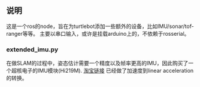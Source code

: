 ## 说明
这是一个ros的node，旨在为turtlebot添加一些额外的设备，比如IMU/sonar/tof-ranger等等。
主要以串口输入，或许是挂载arduino上的，不依赖于rosserial。

### extended_imu.py
在做SLAM的过程中，姿态估计需要一个精度以及帧率更高的IMU，因此购买了一个超核电子的IMU模块(Hi219M).
[淘宝链接](https://item.taobao.com/item.htm?spm=a230r.1.14.20.ebb2eb2biL3Ai&id=26915396185&ns=1&abbucket=18#detail)
已经做了加速度到linear acceleration的转换。
